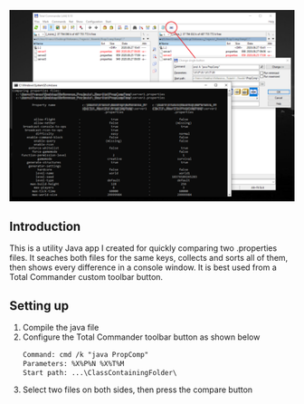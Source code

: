 ![Pattern](propcomp.png?raw=true)

## Introduction

This is a utility Java app I created for quickly comparing two .properties files.
It seaches both files for the same keys, collects and sorts all of them, then shows every difference in a console window.
It is best used from a Total Commander custom toolbar button.

## Setting up
1. Compile the java file
1. Configure the Total Commander toolbar button as shown below
	```
	Command: cmd /k "java PropComp"
	Parameters: %X%P%N %X%T%M
	Start path: ...\ClassContainingFolder\
	```
1. Select two files on both sides, then press the compare button
